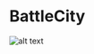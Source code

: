 # BattleCity
![alt text](https://assets.funnygames.it/games/assets/promos/0/17690/70981/440x280_1-215882.png?r=0)
